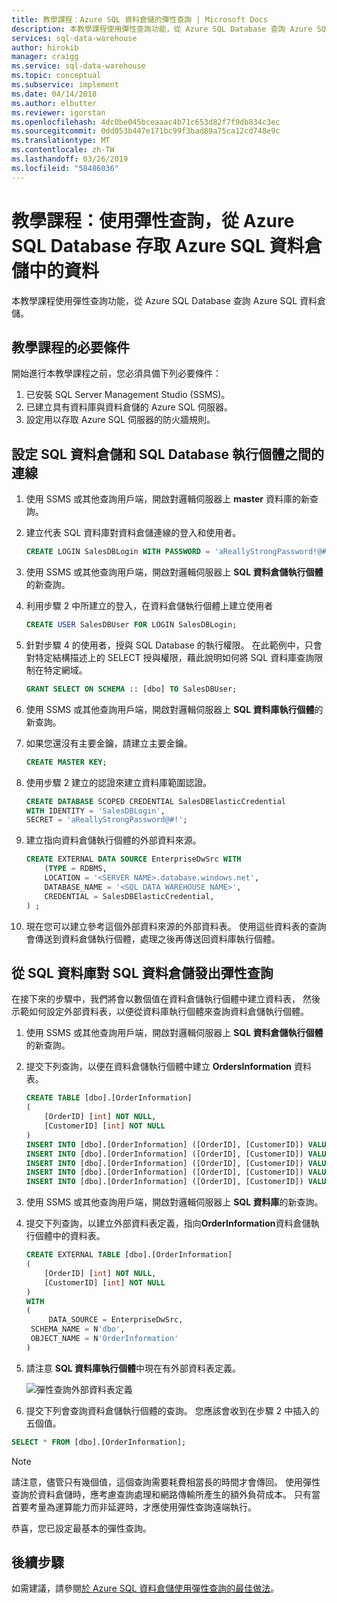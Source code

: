 ```yaml
---
title: 教學課程：Azure SQL 資料倉儲的彈性查詢 | Microsoft Docs
description: 本教學課程使用彈性查詢功能，從 Azure SQL Database 查詢 Azure SQL 資料倉儲。
services: sql-data-warehouse
author: hirokib
manager: craigg
ms.service: sql-data-warehouse
ms.topic: conceptual
ms.subservice: implement
ms.date: 04/14/2018
ms.author: elbutter
ms.reviewer: igorstan
ms.openlocfilehash: 4dc0be045bceaaac4b71c653d82f7f9db834c3ec
ms.sourcegitcommit: 0dd053b447e171bc99f3bad89a75ca12cd748e9c
ms.translationtype: MT
ms.contentlocale: zh-TW
ms.lasthandoff: 03/26/2019
ms.locfileid: "58486036"
---
```

# <a name="tutorial-use-elastic-query-to-access-data-in-azure-sql-data-warehouse-from-azure-sql-database"></a>教學課程：使用彈性查詢，從 Azure SQL Database 存取 Azure SQL 資料倉儲中的資料

本教學課程使用彈性查詢功能，從 Azure SQL Database 查詢 Azure SQL 資料倉儲。 

## <a name="prerequisites-for-the-tutorial"></a>教學課程的必要條件

開始進行本教學課程之前，您必須具備下列必要條件：

1. 已安裝 SQL Server Management Studio (SSMS)。
2. 已建立具有資料庫與資料倉儲的 Azure SQL 伺服器。
3. 設定用以存取 Azure SQL 伺服器的防火牆規則。

## <a name="set-up-connection-between-sql-data-warehouse-and-sql-database-instances"></a>設定 SQL 資料倉儲和 SQL Database 執行個體之間的連線 

1. 使用 SSMS 或其他查詢用戶端，開啟對邏輯伺服器上 **master** 資料庫的新查詢。

2. 建立代表 SQL 資料庫對資料倉儲連線的登入和使用者。

   ```sql
   CREATE LOGIN SalesDBLogin WITH PASSWORD = 'aReallyStrongPassword!@#';
   ```

3. 使用 SSMS 或其他查詢用戶端，開啟對邏輯伺服器上 **SQL 資料倉儲執行個體**的新查詢。

4. 利用步驟 2 中所建立的登入，在資料倉儲執行個體上建立使用者

   ```sql
   CREATE USER SalesDBUser FOR LOGIN SalesDBLogin;
   ```

5. 針對步驟 4 的使用者，授與 SQL Database 的執行權限。 在此範例中，只會對特定結構描述上的 SELECT 授與權限，藉此說明如何將 SQL 資料庫查詢限制在特定網域。 

   ```sql
   GRANT SELECT ON SCHEMA :: [dbo] TO SalesDBUser;
   ```

6. 使用 SSMS 或其他查詢用戶端，開啟對邏輯伺服器上 **SQL 資料庫執行個體**的新查詢。

7. 如果您還沒有主要金鑰，請建立主要金鑰。 

   ```sql
   CREATE MASTER KEY; 
   ```

8. 使用步驟 2 建立的認證來建立資料庫範圍認證。

   ```sql
   CREATE DATABASE SCOPED CREDENTIAL SalesDBElasticCredential
   WITH IDENTITY = 'SalesDBLogin',
   SECRET = 'aReallyStrongPassword@#!';
   ```

9. 建立指向資料倉儲執行個體的外部資料來源。

   ```sql
   CREATE EXTERNAL DATA SOURCE EnterpriseDwSrc WITH 
       (TYPE = RDBMS, 
       LOCATION = '<SERVER NAME>.database.windows.net', 
       DATABASE_NAME = '<SQL DATA WAREHOUSE NAME>', 
       CREDENTIAL = SalesDBElasticCredential, 
   ) ;
   ```

10. 現在您可以建立參考這個外部資料來源的外部資料表。 使用這些資料表的查詢會傳送到資料倉儲執行個體，處理之後再傳送回資料庫執行個體。


## <a name="elastic-query-from-sql-database-to-sql-data-warehouse"></a>從 SQL 資料庫對 SQL 資料倉儲發出彈性查詢

在接下來的步驟中，我們將會以數個值在資料倉儲執行個體中建立資料表， 然後示範如何設定外部資料表，以便從資料庫執行個體來查詢資料倉儲執行個體。

1. 使用 SSMS 或其他查詢用戶端，開啟對邏輯伺服器上 **SQL 資料倉儲執行個體**的新查詢。

2. 提交下列查詢，以便在資料倉儲執行個體中建立 **OrdersInformation** 資料表。

   ```sql
   CREATE TABLE [dbo].[OrderInformation]
   ( 
       [OrderID] [int] NOT NULL, 
       [CustomerID] [int] NOT NULL 
   ) 
   INSERT INTO [dbo].[OrderInformation] ([OrderID], [CustomerID]) VALUES (123, 1) 
   INSERT INTO [dbo].[OrderInformation] ([OrderID], [CustomerID]) VALUES (149, 2) 
   INSERT INTO [dbo].[OrderInformation] ([OrderID], [CustomerID]) VALUES (857, 2) 
   INSERT INTO [dbo].[OrderInformation] ([OrderID], [CustomerID]) VALUES (321, 1) 
   INSERT INTO [dbo].[OrderInformation] ([OrderID], [CustomerID]) VALUES (564, 8)
   ```

3. 使用 SSMS 或其他查詢用戶端，開啟對邏輯伺服器上 **SQL 資料庫**的新查詢。

4. 提交下列查詢，以建立外部資料表定義，指向**OrderInformation**資料倉儲執行個體中的資料表。

   ```sql
   CREATE EXTERNAL TABLE [dbo].[OrderInformation]
   ( 
       [OrderID] [int] NOT NULL,
       [CustomerID] [int] NOT NULL 
   ) 
   WITH 
   (
        DATA_SOURCE = EnterpriseDwSrc,
    SCHEMA_NAME = N'dbo',
    OBJECT_NAME = N'OrderInformation'
   )
   ```

5. 請注意 **SQL 資料庫執行個體**中現在有外部資料表定義。

   ![彈性查詢外部資料表定義](media/sql-data-warehouse-elastic-query-with-sql-database/elastic-query-external-table.png)


6. 提交下列會查詢資料倉儲執行個體的查詢。 您應該會收到在步驟 2 中插入的五個值。 

```sql
SELECT * FROM [dbo].[OrderInformation];
```

> [!NOTE]
>
> 請注意，儘管只有幾個值，這個查詢需要耗費相當長的時間才會傳回。 使用彈性查詢於資料倉儲時，應考慮查詢處理和網路傳輸所產生的額外負荷成本。 只有當首要考量為運算能力而非延遲時，才應使用彈性查詢遠端執行。

恭喜，您已設定最基本的彈性查詢。 

## <a name="next-steps"></a>後續步驟
如需建議，請參閱[於 Azure SQL 資料倉儲使用彈性查詢的最佳做法](how-to-use-elastic-query-with-sql-data-warehouse.md)。
